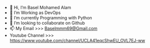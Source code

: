 - 👋 Hi, I’m Basel Mohamed Alam
- 👀 I’m Working as DevOps
- 🌱 I’m currently Programming with Python
- 💞️ I’m looking to collaborate on Github
- 📫 My Email >>> Baselmmm69@Gmail.com
- Youtube Channel >>> https://www.youtube.com/channel/UCLA41eqcShwEU_OVL7EJ-ww

<!---
basel5001/basel5001 is a ✨ special ✨ repository because its `README.md` (this file) appears on your GitHub profile.
You can click the Preview link to take a look at your changes.
--->
